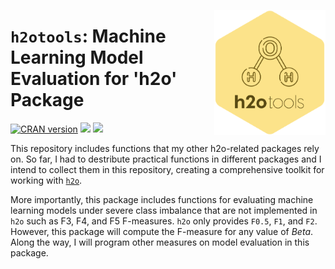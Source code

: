 <a href="https://github.com/haghish/h2otools"><img src='man/figures/logo.PNG' align="right" height="200" /></a>

`h2otools`: Machine Learning Model Evaluation for 'h2o' Package
===============================================================

[![CRAN version](http://www.r-pkg.org/badges/version/h2otools?color=2eb8b3)](https://cran.r-project.org/package=h2otools)  [![](https://cranlogs.r-pkg.org/badges/grand-total/h2otools?color=a958d1)](https://cran.r-project.org/package=h2otools) [![](man/figures/manual.svg)](https://CRAN.R-project.org/package=h2otools)

This repository includes functions that my other h2o-related packages rely on. So far, I had to destribute practical functions in different packages and I intend to collect them in this repository, creating a comprehensive toolkit for working with [`h2o`](https://CRAN.R-project.org/package=h2o). 

More importantly, this package includes functions for evaluating machine learning models under severe class imbalance that are not implemented in `h2o` such as F3, F4, and F5 F-measures. `h2o` only provides `F0.5`, `F1`, and `F2`. However, this package will compute the F-measure for any value of _Beta_. Along the way, I will program other measures on model evaluation in this package. 

